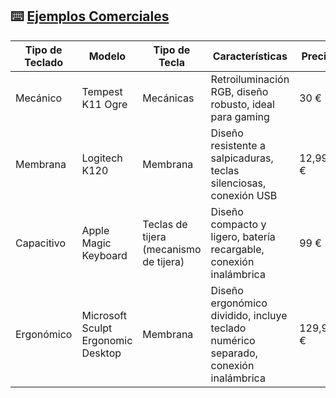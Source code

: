 ## ⌨️ [Ejemplos Comerciales](README.md)

| Tipo de Teclado | Modelo | Tipo de Tecla | Características | Precio |
|-----------------|--------|--------------|----------------|----------|
| Mecánico | Tempest K11 Ogre | Mecánicas | Retroiluminación RGB, diseño robusto, ideal para gaming | 30 € |
| Membrana | Logitech K120 | Membrana | Diseño resistente a salpicaduras, teclas silenciosas, conexión USB | 12,99 € |
| Capacitivo | Apple Magic Keyboard | Teclas de tijera (mecanismo de tijera) | Diseño compacto y ligero, batería recargable, conexión inalámbrica | 99 € |
| Ergonómico | Microsoft Sculpt Ergonomic Desktop | Membrana | Diseño ergonómico dividido, incluye teclado numérico separado, conexión inalámbrica | 129,99 € |
